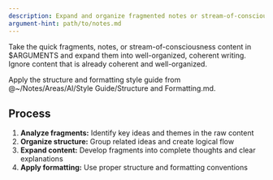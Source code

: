 ```yaml
---
description: Expand and organize fragmented notes or stream-of-consciousness writing
argument-hint: path/to/notes.md
---
```


Take the quick fragments, notes, or stream-of-consciousness content in $ARGUMENTS and expand them into well-organized, coherent writing. Ignore content that is already coherent and well-organized.

Apply the structure and formatting style guide from @~/Notes/Areas/AI/Style Guide/Structure and Formatting.md.

## Process

1. **Analyze fragments:** Identify key ideas and themes in the raw content
2. **Organize structure:** Group related ideas and create logical flow
3. **Expand content:** Develop fragments into complete thoughts and clear explanations
4. **Apply formatting:** Use proper structure and formatting conventions